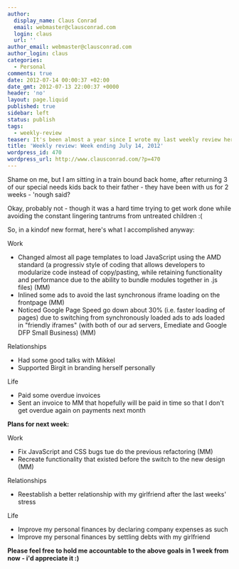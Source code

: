 ```yaml
---
author:
  display_name: Claus Conrad
  email: webmaster@clausconrad.com
  login: claus
  url: ''
author_email: webmaster@clausconrad.com
author_login: claus
categories:
  - Personal
comments: true
date: 2012-07-14 00:00:37 +02:00
date_gmt: 2012-07-13 22:00:37 +0000
header: 'no'
layout: page.liquid
published: true
sidebar: left
status: publish
tags:
  - weekly-review
teaser: It's been almost a year since I wrote my last weekly review here - and I can't promise to write one next week either.
title: 'Weekly review: Week ending July 14, 2012'
wordpress_id: 470
wordpress_url: http://www.clausconrad.com/?p=470
---
```

Shame on me, but I am sitting in a train bound back home, after returning 3 of our special needs kids back to their father - they have been with us for 2 weeks - 'nough said?

Okay, probably not - though it was a hard time trying to get work done while avoiding the constant lingering tantrums from untreated children :(

So, in a kindof new format, here's what I accomplished anyway:

Work

*   Changed almost all page templates to load JavaScript using the AMD standard (a progressiv style of coding that allows developers to modularize code instead of copy/pasting, while retaining functionality and performance due to the ability to bundle modules together in .js files) (MM)
*   Inlined some ads to avoid the last synchronous iframe loading on the frontpage (MM)
*   Noticed Google Page Speed go down about 30% (i.e. faster loading of pages) due to switching from synchronously loaded ads to ads loaded in "friendly iframes" (with both of our ad servers, Emediate and Google DFP Small Business) (MM)

Relationships

*   Had some good talks with Mikkel
*   Supported Birgit in branding herself personally

Life

*   Paid some overdue invoices
*   Sent an invoice to MM that hopefully will be paid in time so that I don't get overdue again on payments next month

**Plans for next week:**

Work

*   Fix JavaScript and CSS bugs tue do the previous refactoring (MM)
*   Recreate functionality that existed before the switch to the new design (MM)

Relationships

*   Reestablish a better relationship with my girlfriend after the last weeks' stress

Life

*   Improve my personal finances by declaring company expenses as such
*   Improve my personal finances by settling debts with my girlfriend

**Please feel free to hold me accountable to the above goals in 1 week from now - i'd appreciate it :)**
